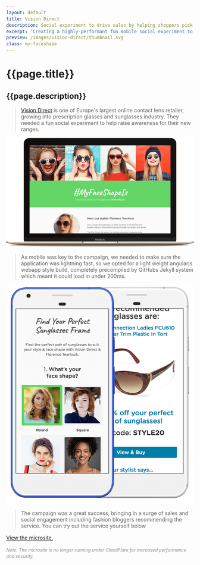 ```yaml
---
layout: default
title: Vision Direct
description: Social experiment to drive sales by helping shoppers pick out their new sunglasses.
excerpt: 'Creating a highly-performant fun mobile social experiment to drive sales for a new product range built in AngularJS for a leading online contact lens retailer.'
preview: /images/vision-direct/thumbnail.svg
class: my-faceshape
---
```


# {{page.title}}
## {{page.description}}

> <a href="http://www.visiondirect.co.uk/" target="_blank">Vision Direct</a> is one of Europe's largest online contact lens
> retailer, growing into prescription glasses and sunglasses industry.
> They needed a fun social experiment to help raise awareness
> for their new ranges.

![Vision Direct Webpage Screenshot](/images/vision-direct/macbook.png)

> As mobile was key to the campaign, we needed to make sure the application
> was lightning fast, so we opted for a light weight angularjs webapp style
> build, completely precompiled by GitHubs Jekyll system which meant it could
load in under 200ms.

![Vision Direct Mobile Screenshot](/images/vision-direct/pixel.png)

> The campaign was a great success, bringing in a surge of sales and social
> engagement including fashion bloggers recommending the service.
> You can try out the service yourself below

<a style="display: block; margin: 15px 0;" href="http://myfaceshapeis.visiondirect.co.uk/" target="_blank">View the microsite.</a>

<cite style="font-size: 12px; opacity: .5; line-height: .8em;">Note: The microsite is no longer running under CloudFlare for increased performance and security.</cite>
